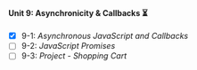 #### Unit 9: Asynchronicity & Callbacks :hourglass_flowing_sand:

- [x] 9-1: _Asynchronous JavaScript and Callbacks_
- [ ] 9-2: _JavaScript Promises_
- [ ] 9-3: _Project - Shopping Cart_
